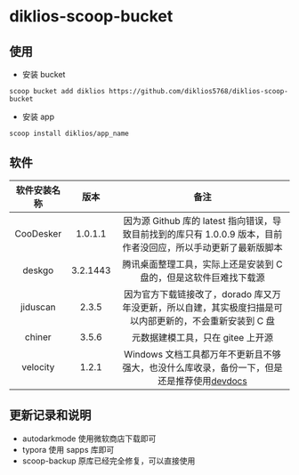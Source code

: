 # diklios-scoop-bucket

## 使用

- 安装 bucket

`scoop bucket add diklios https://github.com/diklios5768/diklios-scoop-bucket`

- 安装 app

`scoop install diklios/app_name`

## 软件

| 软件安装名称 |   版本   |                                                                 备注                                                                 |
| :----------: | :------: | :----------------------------------------------------------------------------------------------------------------------------------: |
|  CooDesker   | 1.0.1.1  |           因为源 Github 库的 latest 指向错误，导致目前找到的库只有 1.0.0.9 版本，目前作者没回应，所以手动更新了最新版脚本            |
|    deskgo    | 3.2.1443 |                                  腾讯桌面整理工具，实际上还是安装到 C 盘的，但是这软件巨难找下载源                                   |
|   jiduscan   |  2.3.5   |               因为官方下载链接改了，dorado 库又万年没更新，所以自建，其实极度扫描是可以内部更新的，不会重新安装到 C 盘               |
|    chiner    |  3.5.6   |                                                  元数据建模工具，只在 gitee 上开源                                                   |
|   velocity   |  1.2.1   | Windows 文档工具都万年不更新且不够强大，也没什么库收录，备份一下，但是还是推荐使用[devdocs](https://github.com/freeCodeCamp/devdocs) |

## 更新记录和说明

- autodarkmode 使用微软商店下载即可
- typora 使用 sapps 库即可
- scoop-backup 原库已经完全修复，可以直接使用
